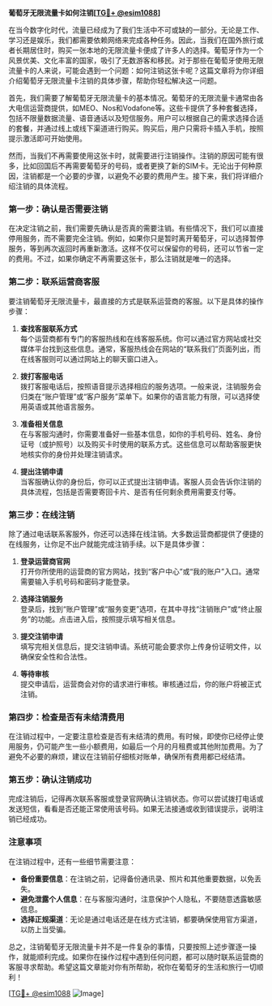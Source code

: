 **葡萄牙无限流量卡如何注销[[TG💪+ @esim1088](https://t.me/s/esim1088)]**

在当今数字化时代，流量已经成为了我们生活中不可或缺的一部分。无论是工作、学习还是娱乐，我们都需要依赖网络来完成各种任务。因此，当我们在国外旅行或者长期居住时，购买一张本地的无限流量卡便成了许多人的选择。葡萄牙作为一个风景优美、文化丰富的国家，吸引了无数游客和移民。对于那些在葡萄牙使用无限流量卡的人来说，可能会遇到一个问题：如何注销这张卡呢？这篇文章将为你详细介绍葡萄牙无限流量卡注销的具体步骤，帮助你轻松解决这一问题。

首先，我们需要了解葡萄牙无限流量卡的基本情况。葡萄牙的无限流量卡通常由各大电信运营商提供，如MEO、Nos和Vodafone等。这些卡提供了多种套餐选择，包括不限量数据流量、语音通话以及短信服务。用户可以根据自己的需求选择合适的套餐，并通过线上或线下渠道进行购买。购买后，用户只需将卡插入手机，按照提示激活即可开始使用。

然而，当我们不再需要使用这张卡时，就需要进行注销操作。注销的原因可能有很多，比如回国后不再需要葡萄牙的号码，或者更换了新的SIM卡。无论出于何种原因，注销都是一个必要的步骤，以避免不必要的费用产生。接下来，我们将详细介绍注销的具体流程。

### **第一步：确认是否需要注销**

在决定注销之前，我们需要先确认是否真的需要注销。有些情况下，我们可以直接停用服务，而不需要完全注销。例如，如果你只是暂时离开葡萄牙，可以选择暂停服务，等到再次返回时再重新激活。这样不仅可以保留你的号码，还可以节省一定的费用。不过，如果你确定不再需要这张卡，那么注销就是唯一的选择。

### **第二步：联系运营商客服**

要注销葡萄牙无限流量卡，最直接的方式是联系运营商的客服。以下是具体的操作步骤：

1. **查找客服联系方式**  
   每个运营商都有专门的客服热线和在线客服系统。你可以通过官方网站或社交媒体平台找到这些信息。通常，客服热线会在网站的“联系我们”页面列出，而在线客服则可以通过网站上的聊天窗口进入。

2. **拨打客服电话**  
   拨打客服电话后，按照语音提示选择相应的服务选项。一般来说，注销服务会归类在“账户管理”或“客户服务”菜单下。如果你的语言能力有限，可以选择使用英语或其他语言服务。

3. **准备相关信息**  
   在与客服沟通时，你需要准备好一些基本信息，如你的手机号码、姓名、身份证号（或护照号）以及购买卡时使用的联系方式。这些信息可以帮助客服更快地核实你的身份并处理注销请求。

4. **提出注销申请**  
   当客服确认你的身份后，你可以正式提出注销申请。客服人员会告诉你注销的具体流程，包括是否需要寄回卡片、是否有任何剩余费用需要支付等。

### **第三步：在线注销**

除了通过电话联系客服外，你还可以选择在线注销。大多数运营商都提供了便捷的在线服务，让你足不出户就能完成注销手续。以下是具体步骤：

1. **登录运营商官网**  
   打开你所使用的运营商的官方网站，找到“客户中心”或“我的账户”入口。通常需要输入手机号码和密码才能登录。

2. **选择注销服务**  
   登录后，找到“账户管理”或“服务变更”选项，在其中寻找“注销账户”或“终止服务”的功能。点击进入后，按照提示填写相关信息。

3. **提交注销申请**  
   填写完相关信息后，提交注销申请。系统可能会要求你上传身份证明文件，以确保安全性和合法性。

4. **等待审核**  
   提交申请后，运营商会对你的请求进行审核。审核通过后，你的账户将被正式注销。

### **第四步：检查是否有未结清费用**

在注销过程中，一定要注意检查是否有未结清的费用。有时候，即使你已经停止使用服务，仍可能产生一些小额费用，如最后一个月的月租费或其他附加费用。为了避免不必要的麻烦，建议在注销前仔细核对账单，确保所有费用都已经结清。

### **第五步：确认注销成功**

完成注销后，记得再次联系客服或登录官网确认注销状态。你可以尝试拨打电话或发送短信，看看是否还能正常使用该号码。如果无法接通或收到错误提示，说明注销已经成功。

### **注意事项**

在注销过程中，还有一些细节需要注意：

- **备份重要信息**：在注销之前，记得备份通讯录、照片和其他重要数据，以免丢失。
- **避免泄露个人信息**：在与客服沟通时，注意保护个人隐私，不要随意透露敏感信息。
- **选择正规渠道**：无论是通过电话还是在线方式注销，都要确保使用官方渠道，以防上当受骗。

总之，注销葡萄牙无限流量卡并不是一件复杂的事情，只要按照上述步骤逐一操作，就能顺利完成。如果你在操作过程中遇到任何问题，都可以随时联系运营商的客服寻求帮助。希望这篇文章能对你有所帮助，祝你在葡萄牙的生活和旅行一切顺利！

[[TG💪+ @esim1088](https://t.me/s/esim1088) ![Image](https://i.postimg.cc/4NQfJmqS/Snipaste-2025-05-13-00-14-12.png)]